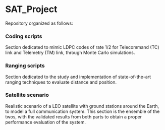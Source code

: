# SAT_Project
Repository organized as follows:

### Coding scripts
Section dedicated to mimic LDPC codes of rate 1/2 for Telecommand (TC) link and Telemetry (TM) link, through Monte Carlo simulations.

### Ranging scripts
Section dedicated to the study and implementation of state-of-the-art ranging techniques to evaluate distance and position.

### Satellite scenario
Realistic scenario of a LEO satellite with ground stations around the Earth, to model a full communication system. This section is the ensemble of the twos, with the validated results from both parts to obtain a proper performance evaluation of the system.

